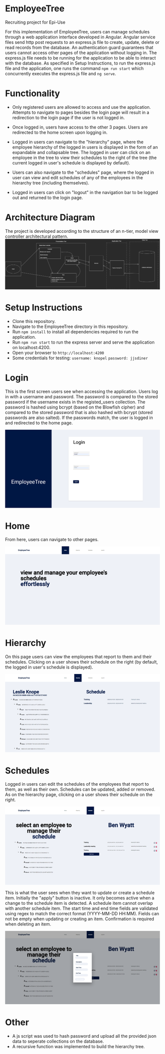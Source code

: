 # EmployeeTree
Recruiting project for Epi-Use

For this implementation of EmployeeTree, users can manage schedules through a web application interface developed in Angular.
Angular service files send http post requests to an express.js file to create, update, delete or read records from the database.
An authentication guard guarantees that users cannot access other pages of the application without logging in.
The express.js file needs to be running for the application to be able to interact with the database.
As specified in Setup Instructions, to run the express.js file and the application, one runs the command `npm run start` which concurrently executes the express.js file and `ng serve`.

# Functionality
- Only registered users are allowed to access and use the application. Attempts to navigate to pages besides the login page will result in a redirection to the login page if the user is not logged in.

- Once logged in, users have access to the other 3 pages. Users are redirected to the home screen upon logging in.

- Logged in users can navigate to the "hierarchy" page, where the employee hierarchy of the logged in users is displayed in the form of an expandable and collapsable tree. The logged in user can click on an employee in the tree to view their schedules to the right of the tree (the current logged in user's schedule is displayed by default).

- Users can also navigate to the "schedules" page, where the logged in user can view and edit schedules of any of the employees in the hierarchy tree (including themselves).

- Logged in users can click on "logout" in the navigation bar to be logged out and returned to the login page.

# Architecture Diagram

The project is developed according to the structure of an n-tier, model view controller architectural pattern.
![architecture diagram](https://github.com/bevanslabbert/EmployeeTree/blob/main/ArchitectureDiagram.jpg?raw=true)

# Setup Instructions

- Clone this repository.
- Navigate to the EmployeeTree directory in this repository.
- Run `npm install` to install all dependencies required to run the application.
- Run `npm run start` to run the express server and serve the application on localhost:4200.
- Open your browser to `http://localhost:4200`
- Some credentials for testing:
  `username: knopel`
  `password: jjsdiner`
  
# Login

This is the first screen users see when accessing the application.
Users log in with a username and password. The password is compared to the stored password if the username exists in the registed_users collection. The password is hashed using bcrypt (based on the Blowfish cipher) and compared to the stored password that is also hashed with bcrypt (stored passwords are also salted). If the passwords match, the user is logged in and redirected to the home page.

![login](https://github.com/bevanslabbert/EmployeeTree/blob/main/login.png?raw=true)

# Home

From here, users can navigate to other pages.

![home](https://github.com/bevanslabbert/EmployeeTree/blob/main/home.png?raw=true)

# Hierarchy

On this page users can view the employees that report to them and their schedules. Clicking on a user shows their schedule on the right (by default, the logged in user's schedule is displayed).

![hierarchy](https://github.com/bevanslabbert/EmployeeTree/blob/main/hierarchy.png?raw=true)

# Schedules

Logged in users can edit the schedules of the employees that report to them, as well as their own. 
Schedules can be updated, added or removed.
As on the hierarchy page, clicking on a user shows their schedule on the right.

![schedules](https://github.com/bevanslabbert/EmployeeTree/blob/main/schedules.png?raw=true)

This is what the user sees when they want to update or create a schedule item. Initially the "apply" button is inactive. It only becomes active when a change to the schedule item is detected.
A schedule item cannot overlap with another schedule item.
The start time and end time fields are validated using regex to match the correct format (YYYY-MM-DD HH:MM).
Fields can not be empty when updating or creating an item.
Confirmation is required when deleting an item.

![schedule_edit](https://github.com/bevanslabbert/EmployeeTree/blob/main/schedule_edit.png?raw=true)

# Other
- A js script was used to hash password and upload all the provided json data to seperate collections on the database.
- A recursive function was implemented to build the hierarchy tree.
  

  


